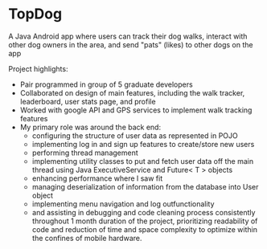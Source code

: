 # TopDog

A Java Android app where users can track their dog walks, interact with other dog owners in the area, and send "pats" (likes) to other dogs on the app

Project highlights:
<ul>
  <li>Pair programmed in group of 5 graduate developers</li>
  <li>Collaborated on design of main features, including the walk tracker, leaderboard, user stats page, and profile</li>
  <li>Worked with google API and GPS services to implement walk tracking features</li>
  <li>My primary role was around the back end:
    <ul>
      <li>configuring the structure of user data as represented in POJO</li>
      <li>implementing log in and sign up features to create/store new users</li>
      <li>performing thread management</li>
      <li>implementing utility classes to put and fetch user data off the main thread using Java ExecutiveService and Future< T > objects</li>
      <li>enhancing performance where I saw fit</li>
      <li>managing deserialization of information from the database into User object</li>
      <li>implementing menu navigation and log outfunctionality </li>
      <li>and assisting in debugging and code cleaning process consistently throughout 1 month duration of the project, prioritizing readability of code and reduction of time and space complexity to optimize within the confines of mobile hardware. </li>
    </ul>
  </li>
  

